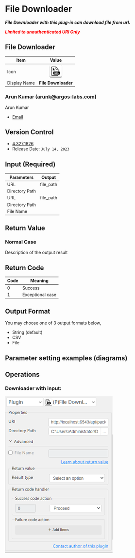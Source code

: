 # File Downloader

***File Downloader with this plug-in can download file from url.***

***<span style="color:red">Limited to unauthenticated URI Only</span>***


## File Downloader
| Item         |             Value             |
|--------------|:-----------------------------:|
| Icon         | ![File Downloader](icon.png)  |
| Display Name |      **File Downloader**      |

### Arun Kumar (arunk@argos-labs.com)

Arun Kumar
* [Email](mailto:arunk@argos-labs.com) 
 
## Version Control 
* [4.327.1826](setup.yaml)
* Release Date: `July 14, 2023`

## Input (Required)
| Parameters     | Output      |
|----------------|-------------|
| URL            | file_path   |
| Directory Path |             |
| URL            | file_path   |
| Directory Path |             |
| File Name      |             |




## Return Value

### Normal Case
Description of the output result

## Return Code
| Code | Meaning                      |
|------|------------------------------|
| 0    | Success                      |
| 1    | Exceptional case             |

## Output Format
You may choose one of 3 output formats below,

<ul>
  <li>String (default)</li>
  <li>CSV</li>
  <li>File</li>
</ul>  


## Parameter setting examples (diagrams)

## Operations


### Downloader with input:

![File Downloader Input Data](README_1.png)



